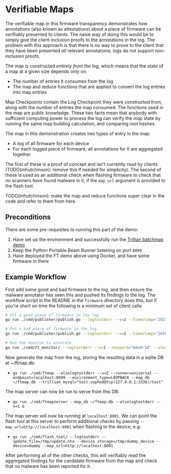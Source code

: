 Verifiable Maps
===============

The verifiable map in this firmware transparency demonstrates how annotations (also known as attestations) about a piece of firmware can be verifiably presented to clients.
The naive way of doing this would be to simply give the client inclusion proofs to the annotations in the log.
The problem with this approach is that there is no way to prove to the client that they have been presented *all* relevant annotations; logs do not support non-inclusion proofs.

The map is constructed *entirely from the log*, which means that the state of a map at a given size depends only on:
 * The number of entries it consumes from the log
 * The map and reduce functions that are applied to convert the log entries into map entries

Map Checkpoints contain the Log Checkpoint they were constructed from, along with the number of entries the map consumed.
The functions used in the map are public knowledge.
These two facts mean that anybody with sufficient computing power to process the log can verify the map state by running the same map building calculation, and comparing root hashes.

The map in this demonstration creates two types of entry in the map:
 * A log of all firmware for each device
 * For each logged piece of firmware, all annotations for it are aggregated together

The first of these is a proof of concept and isn't currently read by clients (TODO(mhutchinson): remove this if needed for simplicity).
The second of these is used as an additional check when flashing firmware to check that no scanners have found malware in it, if the `map_url` argument is provided to the flash tool.

TODO(mhutchinson): make the map and reduce functions super clear in the code and refer to them from here.

Preconditions
-------------

There are some pre-requisites to running this part of the demo:
 1. Have set up the environment and successfully run the [Trillian batchmap demo](https://github.com/google/trillian/tree/master/experimental/batchmap)
 2. Keep the Python Portable Beam Runner listening on port `8099`
 3. Have deployed the FT demo above using Docker, and have some firmware in there

Example Workflow
----------------

First add some good and bad firmware to the log, and then ensure the malware annotator has seen this and pushed its findings to the log.
The workflow script in the README in the `firmware` directory does this, but if you're short on time the following is a minimum set of client calls:

```bash
# Put a good piece of firmware in the log
go run ./cmd/publisher/publish.go --logtostderr --v=2 --timestamp="2021-10-10T15:30:20.19Z" --binary_path=./testdata/firmware/dummy_device/example.wasm --output_path=/tmp/update.ota --device=dummy

# Put a bad piece of firmware in the log
go run ./cmd/publisher/publish.go --logtostderr --v=2 --timestamp="2020-10-10T23:00:00.00Z" --binary_path=./testdata/firmware/dummy_device/hacked.wasm --output_path=/tmp/bad_update.ota --device=dummy

# Run the monitor to annotate
go run ./cmd/ft_monitor/ --logtostderr --v=1 --keyword="H4x0r3d" --state_file=/tmp/ftmon.state --annotate
```

Now generate the map from the log, storing the resulting data in a sqlite DB at ~/ftmap.db:

* `go run ./cmd/ftmap --alsologtostderr --v=2 --runner=universal --endpoint=localhost:8099 --environment_type=LOOPBACK --map_db ~/ftmap.db --trillian_mysql="test:zaphod@tcp(127.0.0.1:3336)/test"`

The map server can now be run to serve from this DB:

* `go run ./cmd/ftmapserver --map_db ~/ftmap.db --alsologtostderr --v=1 &`

The map server will now be running at `localhost:8001`. We can point the flash tool at this server to perform additional checks by passing `--map_url=http://localhost:8001` when flashing to the device, e.g:

* `go run ./cmd/flash_tool/ --logtostderr --update_file=/tmp/update.ota --device_storage=/tmp/dummy_device --device=dummy --map_url=http://localhost:8001`

After performing all of the other checks, this will verifiably read the aggregated findings for the candidate firmware from the map and check that no malware has been reported for it.
